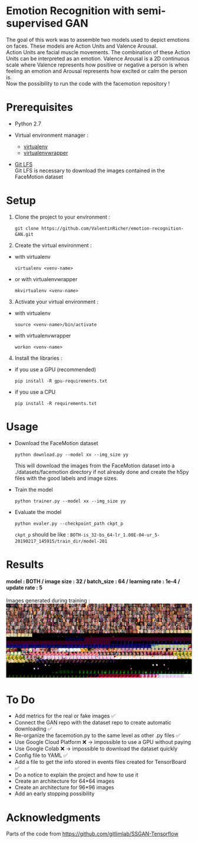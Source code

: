 # Emotion Recognition with semi-supervised GAN

The goal of this work was to assemble two models used to depict emotions on faces. These models are Action Units and Valence Arousal. <br/>
Action Units are facial muscle movements. The combination of these Action Units can be interpreted as an emotion. 
Valence Arousal is a 2D continuous scale where Valence represents how positive or negative a person is when feeling an emotion and Arousal represents how excited or calm the person is. <br/>
Now the possibility to run the code with the facemotion repository ! 

# Prerequisites 

- Python 2.7
- Virtual environment manager :
  - [virtualenv](https://virtualenv.pypa.io/en/latest/)
  - [virtualenvwrapper](https://virtualenvwrapper.readthedocs.io/en/latest/)
  
- [Git LFS](https://git-lfs.github.com) <br/>
Git LFS is necessary to download the images contained in the FaceMotion dataset

# Setup

1. Clone the project to your environment :
    ```
    git clone https://github.com/ValentinRicher/emotion-recognition-GAN.git
    ```

2. Create the virtual environment : 
  - with virtualenv
    ```
    virtualenv <venv-name>
    ```
  - or with virtualenvwrapper
    ```
    mkvirtualenv <venv-name>
    ```

3. Activate your virtual environment :
  - with virtualenv
    ```
    source <venv-name>/bin/activate
    ```
  - with virtualenvwrapper
    ```
    workon <venv-name>
    ```

4. Install the libraries :
  - if you use a GPU (recommended)
    ```
    pip install -R gpu-requirements.txt
    ```
  - if you use a CPU
    ```
    pip install -R requirements.txt
    ```

# Usage

- Download the FaceMotion dataset
    ```
    python download.py --model xx --img_size yy
    ```
    This will download the images from the FaceMotion dataset into a ./datasets/facemotion directory if not already done and create the h5py files with the good labels and image sizes.


- Train the model
    ```
    python trainer.py --model xx --img_size yy
    ```
    
- Evaluate the model
    ```
    python evaler.py --checkpoint_path ckpt_p
    ```
    `ckpt_p` should be like : `BOTH-is_32-bs_64-lr_1.00E-04-ur_5-20190217_145915/train_dir/model-201`


# Results

#### model : BOTH / image size : 32 / batch_size : 64 / learning rate : 1e-4 / update rate : 5

Images generated during training :
![fake images](/images/grid_train_fake_0.png)

# To Do

- Add metrics for the real or fake images ✅
- Connect the GAN repo with the dataset repo to create automatic downloading ✅
- Re-organize the facemotion.py to the same level as other .py files ✅
- Use Google Cloud Platform ❌ -> impossible to use a GPU without paying
- Use Google Colab ❌ -> impossible to download the dataset quickly
- Config file to YAML ✅
- Add a file to get the info stored in events files created for TensorBoard ✅
- Do a notice to explain the project and how to use it
- Create an architecture for 64*64 images
- Create an architecture for 96*96 images
- Add an early stopping possibility


# Acknowledgments

Parts of the code from https://github.com/gitlimlab/SSGAN-Tensorflow

